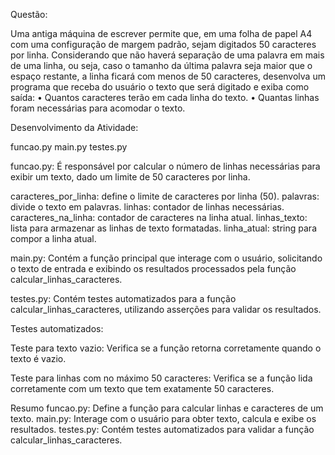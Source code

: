 Questão:

Uma antiga máquina de escrever permite que, em uma folha de papel A4 com uma
configuração de margem padrão, sejam digitados 50 caracteres por linha. Considerando que
não haverá separação de uma palavra em mais de uma linha, ou seja, caso o tamanho da
última palavra seja maior que o espaço restante, a linha ficará com menos de 50 caracteres,
desenvolva um programa que receba do usuário o texto que será digitado e exiba como saída:
• Quantos caracteres terão em cada linha do texto.
• Quantas linhas foram necessárias para acomodar o texto.

Desenvolvimento da Atividade:

funcao.py
main.py
testes.py

funcao.py:
É responsável por calcular o número de linhas necessárias para exibir um texto, dado 
um limite de 50 caracteres por linha.

caracteres_por_linha: define o limite de caracteres por linha (50).
palavras: divide o texto em palavras.
linhas: contador de linhas necessárias.
caracteres_na_linha: contador de caracteres na linha atual.
linhas_texto: lista para armazenar as linhas de texto formatadas.
linha_atual: string para compor a linha atual.

main.py:
Contém a função principal que interage com o usuário, solicitando o 
texto de entrada e exibindo os resultados processados pela função calcular_linhas_caracteres.

testes.py:
Contém testes automatizados para a função calcular_linhas_caracteres, utilizando 
asserções para validar os resultados.

Testes automatizados:

Teste para texto vazio:
Verifica se a função retorna corretamente quando o texto é vazio.

Teste para linhas com no máximo 50 caracteres:
Verifica se a função lida corretamente com um texto que tem exatamente 50 caracteres.

Resumo
funcao.py: Define a função para calcular linhas e caracteres de um texto.
main.py: Interage com o usuário para obter texto, calcula e exibe os resultados.
testes.py: Contém testes automatizados para validar a função calcular_linhas_caracteres.
